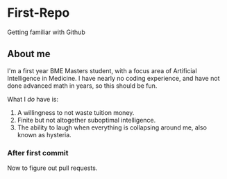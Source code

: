 # First-Repo
Getting familiar with Github

## About me

I'm a first year BME Masters student, with a focus area of Artificial Intelligence in Medicine.
I have nearly no coding experience, and have not done advanced math in years, so this should be fun.

What I *do* have is:

1. A willingness to not waste tuition money.
2. Finite but not altogether suboptimal intelligence.
3. The ability to laugh when everything is collapsing around me, also known as hysteria.

### After first commit

Now to figure out pull requests.
